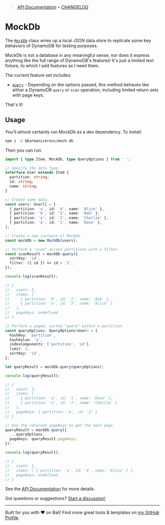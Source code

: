 <!-- TYPEDOC_EXCLUDE -->

> [API Documentation](https://karmaniverous.github.io/mock-db) • [CHANGELOG](https://github.com/karmaniverous/mock-db/tree/main/CHANGELOG.md)

<!-- /TYPEDOC_EXCLUDE -->

# MockDb

The [`MockDb`](https://karmaniverous.github.io/mock-db/classes/index.MockDb.html) class wires up a local JSON data store to replicate some key behaviors of DynamoDB for testing purposes.

MockDb is not a database in any meaningful sense, nor does it express anything like the full range of DynamoDB's features! It's just a limited text fixture, to which I add features as I need them.

The current feature set includes:

- [`query`](https://karmaniverous.github.io/mock-db/classes/index.MockDb.html#query) - Depending on the options passed, this method behaves like either a DynamoDB `query` or `scan` operation, including limited return sets with page keys.

That's it!

## Usage

You'll almost certainly run MockDb as a dev dependency. To install:

```bash
npm i -D @karmaniverous/mock-db
```

Then you can run:

```ts
import { type Item, MockDb, type QueryOptions } from '.';

// Specify the data type.
interface User extends Item {
  partition: string;
  id: string;
  name: string;
}

// Create some data.
const users: User[] = [
  { partition: 'a', id: '4', name: 'Alice' },
  { partition: 'b', id: '3', name: 'Bob' },
  { partition: 'a', id: '2', name: 'Charlie' },
  { partition: 'a', id: '1', name: 'Dave' },
];

// Create a new instance of MockDb.
const mockDb = new MockDb(users);

// Perform a "scan" across partitions with a filter.
const scanResult = mockDb.query({
  sortKey: 'id',
  filter: ({ id }) => id > '2',
});

console.log(scanResult);

// {
//   count: 2,
//   items: [
//     { partition: 'b', id: '2', name: 'Bob' },
//     { partition: 'a', id: '3', name: 'Alice' }
//   ],
//   pageKeys: undefined
// }

// Perform a paged, sorted "query" within a partition.
const queryOptions: QueryOptions<User> = {
  hashKey: 'partition',
  hashValue: 'a',
  indexComponents: ['partition', 'id'],
  limit: 2,
  sortKey: 'id',
};

let queryResult = mockDb.query(queryOptions);

console.log(queryResult);

// {
//   count: 2,
//   items: [
//     { partition: 'a', id: '1', name: 'Dave' },
//     { partition: 'a', id: '2', name: 'Charlie' }
//   ],
//   pageKeys: { partition: 'a', id: '2' }
// }

// Use the returned pageKeys to get the next page.
queryResult = mockDb.query({
  ...queryOptions,
  pageKeys: queryResult.pageKeys,
});

console.log(queryResult);

// {
//   count: 1,
//   items: [ { partition: 'a', id: '4', name: 'Alice' } ],
//   pageKeys: undefined
// }
```

See the [API Documentation](https://karmaniverous.github.io/mock-db) for more details.

Got questions or suggestions? [Start a discussion!](https://github.com/karmaniverous/mock-db/discussions)

---

Built for you with ❤️ on Bali! Find more great tools & templates on [my GitHub Profile](https://github.com/karmaniverous).
